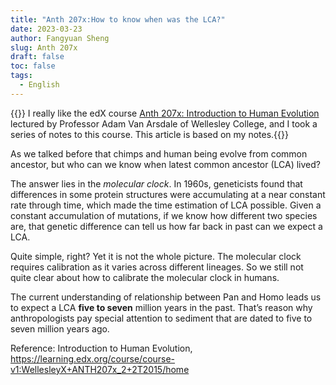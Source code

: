 ```yaml
---
title: "Anth 207x:How to know when was the LCA?"
date: 2023-03-23
author: Fangyuan Sheng
slug: Anth 207x
draft: false
toc: false
tags:
  - English
---
```

{{<block class="note">}}
I really like the edX course [Anth 207x: Introduction to Human Evolution](https://learning.edx.org/course/course-v1:WellesleyX+ANTH207x_2+2T2015/home) lectured by Professor Adam Van Arsdale of Wellesley College, and I took a series of notes to this course. This article is based on my notes.{{<end>}}
  

As we talked before that chimps and human being evolve from common ancestor, but who can we know when latest common ancestor (LCA) lived?

The answer lies in the *molecular clock*. In 1960s, geneticists found that differences in some protein structures were accumulating at a near constant rate through time, which made the time estimation of LCA possible. Given a constant accumulation of mutations, if we know how different two species are, that genetic difference can tell us how far back in past can we expect a LCA. 

Quite simple, right? Yet it is not the whole picture. The molecular clock requires calibration as it varies across different lineages. So we still not quite clear about how to calibrate the molecular clock in humans.

The current understanding of relationship between Pan and Homo leads us to expect a LCA **five to seven** million years in the past. That’s reason why anthropologists pay special attention to sediment that are dated to five to seven million years ago.
  
Reference: Introduction to Human Evolution, https://learning.edx.org/course/course-v1:WellesleyX+ANTH207x_2+2T2015/home
